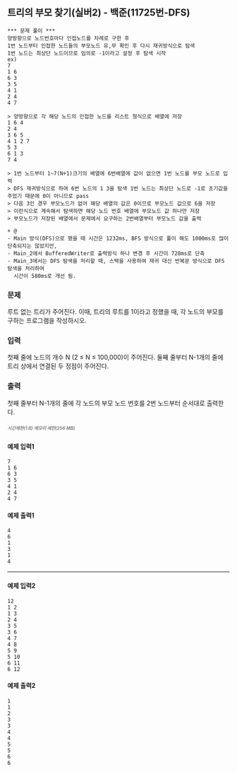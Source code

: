 ## 트리의 부모 찾기(실버2) - 백준(11725번-DFS)
```
*** 문제 풀이 ***
양방향으로 노드번호마다 인접노드를 차례로 구한 후
1번 노드부터 인접한 노드들의 부모노드 유,무 확인 후 다시 재귀방식으로 탐색
1번 노드는 최상단 노드이므로 임의로 -1이라고 설정 후 탐색 시작
ex)
7
1 6
6 3
3 5
4 1
2 4
4 7

> 양방향으로 각 해당 노드의 인접한 노드를 리스트 형식으로 배열에 저장
1 6 4
2 4
3 6 5
4 1 2 7
5 3
6 1 3
7 4

> 1번 노드부터 1~7(N+1)크기의 배열에 6번배열에 값이 없으면 1번 노드를 부모 노드로 입력
> DFS 재귀방식으로 하여 6번 노드의 1 3을 탐색 1번 노드는 최상단 노드로 -1로 초기값을 주었기 때문에 0이 아니므로 pass
> 다음 3인 경우 부모노드가 없어 해당 배열의 값은 0이므로 부모노드 값으로 6을 저장
> 이런식으로 계속해서 탐색하면 해당 노드 번호 배열에 부모노드 값 하나만 저장
> 부모노드가 저장된 배열에서 문제에서 요구하는 2번배열부터 부모노드 값을 출력

+ @
- Main 방식(DFS)으로 했을 때 시간은 1232ms, BFS 방식으로 풀이 해도 1000ms로 많이 단축되지는 않았지만,
- Main_2에서 BufferedWriter로 출력방식 하나 변경 후 시간이 728ms로 단축
- Main_3에서는 DFS 탐색을 처리할 때, 스택을 사용하여 재귀 대신 반복문 방식으로 DFS 탐색을 처리하여 
  시간이 580ms로 개선 됨.
```
### 문제
루트 없는 트리가 주어진다. 이때, 트리의 루트를 1이라고 정했을 때, 각 노드의 부모를 구하는 프로그램을 작성하시오.

### 입력
첫째 줄에 노드의 개수 N (2 ≤ N ≤ 100,000)이 주어진다. 둘째 줄부터 N-1개의 줄에 트리 상에서 연결된 두 정점이 주어진다.

### 출력
첫째 줄부터 N-1개의 줄에 각 노드의 부모 노드 번호를 2번 노드부터 순서대로 출력한다.

##### <p style="color:gray; font-size:10px;">시간제한(1초) 메모리 제한(256 MB)</p>

#### 예제 입력1
```
7
1 6
6 3
3 5
4 1
2 4
4 7
```

#### 예제 출력1
```
4
6
1
3
1
4
```
<hr style="border: none; border-top: 2px solid lavender;" />

#### 예제 입력2
```
12
1 2
1 3
2 4
3 5
3 6
4 7
4 8
5 9
5 10
6 11
6 12
```

#### 예제 출력2
```
1
1
2
3
3
4
4
5
5
6
6
```
 
